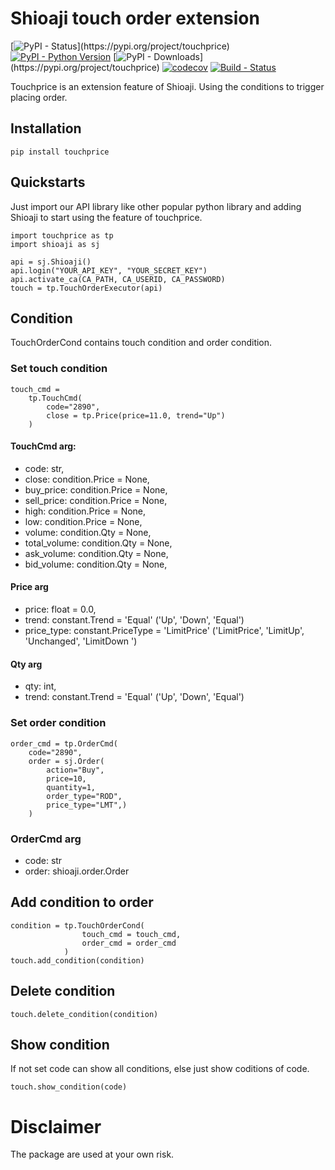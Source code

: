 # Shioaji touch order extension

[![PyPI - Status](https://img.shields.io/pypi/v/touchprice.svg?)](https://pypi.org/project/touchprice)
[![PyPI - Python Version](https://img.shields.io/pypi/pyversions/touchprice.svg)]()
[![PyPI - Downloads](https://img.shields.io/pypi/dm/touchprice.svg?)](https://pypi.org/project/touchprice)
[![codecov](https://codecov.io/gh/SsallyLin/touchprice/branch/master/graph/badge.svg)](https://codecov.io/gh/SsallyLin/touchprice)
[![Build - Status](https://img.shields.io/github/workflow/status/SsallyLin/touchprice/Deploy)]()


Touchprice is an extension feature of Shioaji. Using the conditions to trigger placing order.

## Installation

    pip install touchprice

## Quickstarts
Just import our API library like other popular python library and adding Shioaji to start using the feature of touchprice.
``` 
import touchprice as tp
import shioaji as sj

api = sj.Shioaji()
api.login("YOUR_API_KEY", "YOUR_SECRET_KEY")
api.activate_ca(CA_PATH, CA_USERID, CA_PASSWORD)
touch = tp.TouchOrderExecutor(api)
```   
## Condition
TouchOrderCond contains touch condition and order condition. 

### Set touch condition
```
touch_cmd = 
    tp.TouchCmd(
        code="2890", 
        close = tp.Price(price=11.0, trend="Up")
    )
```
#### TouchCmd arg:
* code: str,
* close: condition.Price = None,
* buy_price: condition.Price = None,
* sell_price: condition.Price = None,
* high: condition.Price = None,
* low: condition.Price = None,
* volume: condition.Qty = None,
* total_volume: condition.Qty = None,
* ask_volume: condition.Qty = None,
* bid_volume: condition.Qty = None,



#### Price arg
* price: float = 0.0,
* trend: constant.Trend = 'Equal' ('Up', 'Down', 'Equal')
* price_type: constant.PriceType = 'LimitPrice'  ('LimitPrice', 'LimitUp', 'Unchanged', 'LimitDown ')

#### Qty arg
* qty: int,
* trend: constant.Trend = 'Equal' ('Up', 'Down', 'Equal')




### Set order condition
```
order_cmd = tp.OrderCmd(
    code="2890",
    order = sj.Order(
        action="Buy",
        price=10,
        quantity=1,
        order_type="ROD",
        price_type="LMT",)
    )

```
### OrderCmd arg
* code: str
* order: shioaji.order.Order




## Add condition to order    
```
condition = tp.TouchOrderCond(
                touch_cmd = touch_cmd, 
                order_cmd = order_cmd
            )
touch.add_condition(condition)
``` 
    

## Delete condition
    touch.delete_condition(condition)

## Show condition
If not set code can show all conditions, else just show coditions of code. 
``` 
touch.show_condition(code)
```

# Disclaimer
The package are used at your own risk.

